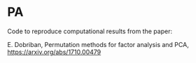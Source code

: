 # PA
Code to reproduce computational results from the paper:

E. Dobriban, Permutation methods for factor analysis and PCA, https://arxiv.org/abs/1710.00479
